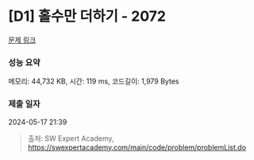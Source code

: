 # [D1] 홀수만 더하기 - 2072 

[문제 링크](https://swexpertacademy.com/main/code/problem/problemDetail.do?contestProbId=AV5QSEhaA5sDFAUq) 

### 성능 요약

메모리: 44,732 KB, 시간: 119 ms, 코드길이: 1,979 Bytes

### 제출 일자

2024-05-17 21:39



> 출처: SW Expert Academy, https://swexpertacademy.com/main/code/problem/problemList.do
